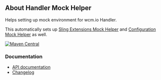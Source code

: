 ## About Handler Mock Helper

Helps setting up mock environment for wcm.io Handler.

This automatically sets up [Sling Extensions Mock Helper](../sling/) and [Configuration Mock Helper](../config/) as well.

[![Maven Central](https://maven-badges.herokuapp.com/maven-central/io.wcm/io.wcm.testing.wcm-io-mock.handler/badge.svg)](https://maven-badges.herokuapp.com/maven-central/io.wcm/io.wcm.testing.wcm-io-mock.handler)


### Documentation

* [API documentation](apidocs/)
* [Changelog](changes-report.html)
